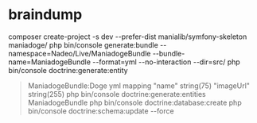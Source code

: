 
# braindump

composer create-project -s dev --prefer-dist manialib/symfony-skeleton maniadoge/
php bin/console generate:bundle --namespace=Nadeo/Live/ManiadogeBundle --bundle-name=ManiadogeBundle --format=yml --no-interaction --dir=src/
php bin/console doctrine:generate:entity
> ManiadogeBundle:Doge
> yml mapping
> "name" string(75)
> "imageUrl" string(255)
php bin/console doctrine:generate:entities ManiadogeBundle
php bin/console doctrine:database:create
php bin/console doctrine:schema:update --force

